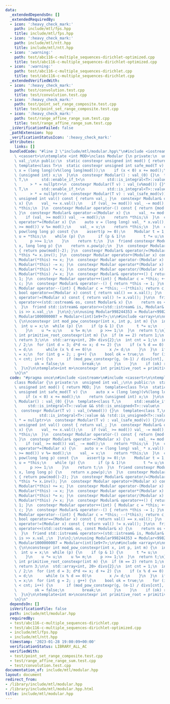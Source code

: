 ```yaml
---
data:
  _extendedDependsOn: []
  _extendedRequiredBy:
  - icon: ':heavy_check_mark:'
    path: include/mtl/fps.hpp
    title: include/mtl/fps.hpp
  - icon: ':heavy_check_mark:'
    path: include/mtl/ntt.hpp
    title: include/mtl/ntt.hpp
  - icon: ':warning:'
    path: test/abc116-c-multiple_sequences-dirichlet-optimized.cpp
    title: test/abc116-c-multiple_sequences-dirichlet-optimized.cpp
  - icon: ':warning:'
    path: test/abc116-c-multiple_sequences-dirichlet.cpp
    title: test/abc116-c-multiple_sequences-dirichlet.cpp
  _extendedVerifiedWith:
  - icon: ':heavy_check_mark:'
    path: test/convolution.test.cpp
    title: test/convolution.test.cpp
  - icon: ':heavy_check_mark:'
    path: test/point_set_range_composite.test.cpp
    title: test/point_set_range_composite.test.cpp
  - icon: ':heavy_check_mark:'
    path: test/range_affine_range_sum.test.cpp
    title: test/range_affine_range_sum.test.cpp
  _isVerificationFailed: false
  _pathExtension: hpp
  _verificationStatusIcon: ':heavy_check_mark:'
  attributes:
    links: []
  bundledCode: "#line 2 \"include/mtl/modular.hpp\"\n#include <iostream>\n#include\
    \ <cassert>\n\ntemplate <int MOD>\nclass Modular {\n private:\n  unsigned int\
    \ val_;\n\n public:\n  static constexpr unsigned int mod() { return MOD; }\n \
    \ template<class T>\n  static constexpr unsigned int safe_mod(T v) {\n    auto\
    \ x = (long long)(v%(long long)mod());\n    if (x < 0) x += mod();\n    return\
    \ (unsigned int) x;\n  }\n\n  constexpr Modular() : val_(0) {}\n  template<class\
    \ T,\n      std::enable_if_t<\n          std::is_integral<T>::value && std::is_unsigned<T>::value\n\
    \      > * = nullptr>\n  constexpr Modular(T v) : val_(v%mod()) {}\n  template<class\
    \ T,\n      std::enable_if_t<\n          std::is_integral<T>::value && !std::is_unsigned<T>::value\n\
    \      > * = nullptr>\n  constexpr Modular(T v) : val_(safe_mod(v)) {}\n\n  constexpr\
    \ unsigned int val() const { return val_; }\n  constexpr Modular& operator+=(Modular\
    \ x) {\n    val_ += x.val();\n    if (val_ >= mod()) val_ -= mod();\n    return\
    \ *this;\n  }\n  constexpr Modular operator-() const { return {mod() - val_};\
    \ }\n  constexpr Modular& operator-=(Modular x) {\n    val_ += mod() - x.val();\n\
    \    if (val_ >= mod()) val_ -= mod();\n    return *this;\n  }\n  constexpr Modular&\
    \ operator*=(Modular x) {\n    auto v = (long long) val_ * x.val();\n    if (v\
    \ >= mod()) v %= mod();\n    val_ = v;\n    return *this;\n  }\n  constexpr Modular\
    \ pow(long long p) const {\n    assert(p >= 0);\n    Modular t = 1;\n    Modular\
    \ u = *this;\n    while (p) {\n      if (p & 1)\n        t *= u;\n      u *= u;\n\
    \      p >>= 1;\n    }\n    return t;\n  }\n  friend constexpr Modular pow(Modular\
    \ x, long long p) {\n    return x.pow(p);\n  }\n  constexpr Modular inv() const\
    \ { return pow(mod()-2); }\n  constexpr Modular& operator/=(Modular x) { return\
    \ *this *= x.inv(); }\n  constexpr Modular operator+(Modular x) const { return\
    \ Modular(*this) += x; }\n  constexpr Modular operator-(Modular x) const { return\
    \ Modular(*this) -= x; }\n  constexpr Modular operator*(Modular x) const { return\
    \ Modular(*this) *= x; }\n  constexpr Modular operator/(Modular x) const { return\
    \ Modular(*this) /= x; }\n  constexpr Modular& operator++() { return *this +=\
    \ 1; }\n  constexpr Modular operator++(int) { Modular c = *this; ++(*this); return\
    \ c; }\n  constexpr Modular& operator--() { return *this -= 1; }\n  constexpr\
    \ Modular operator--(int) { Modular c = *this; --(*this); return c; }\n\n  constexpr\
    \ bool operator==(Modular x) const { return val() == x.val(); }\n  constexpr bool\
    \ operator!=(Modular x) const { return val() != x.val(); }\n\n  friend std::ostream&\
    \ operator<<(std::ostream& os, const Modular& x) {\n    return os << x.val();\n\
    \  }\n  friend std::istream& operator>>(std::istream& is, Modular& x) {\n    return\
    \ is >> x.val_;\n  }\n\n};\n\nusing Modular998244353 = Modular<998244353>;\nusing\
    \ Modular1000000007 = Modular<(int)1e9+7>;\n\n#include <array>\n\nnamespace math\
    \ {\n\nconstexpr int mod_pow_constexpr(int x, int p, int m) {\n  int t = 1;\n\
    \  int u = x;\n  while (p) {\n    if (p & 1) {\n      t *= u;\n      t %= m;\n\
    \    }\n    u *= u;\n    u %= m;\n    p >>= 1;\n  }\n  return t;\n}\n\nconstexpr\
    \ int primitive_root_constexpr(int m) {\n  if (m == 2) return 1;\n  if (m == 998244353)\
    \ return 3;\n\n  std::array<int, 20> divs{2};\n  int cnt = 1;\n  int x = (m-1)\
    \ / 2;\n  for (int d = 3; d*d <= x; d += 2) {\n    if (x % d == 0) {\n      divs[cnt++]\
    \ = d;\n      while (x % d == 0)\n        x /= d;\n    }\n  }\n  if (x > 1) divs[cnt++]\
    \ = x;\n  for (int g = 2; ; g++) {\n    bool ok = true;\n    for (int i = 0; i\
    \ < cnt; i++) {\n      if (mod_pow_constexpr(g, (m-1) / divs[cnt], m) == 1) {\n\
    \        ok = false;\n        break;\n      }\n    }\n    if (ok) return g;\n\
    \  }\n}\n\ntemplate<int m>\nconstexpr int primitive_root = primitive_root_constexpr(m);\n\
    \n}\n"
  code: "#pragma once\n#include <iostream>\n#include <cassert>\n\ntemplate <int MOD>\n\
    class Modular {\n private:\n  unsigned int val_;\n\n public:\n  static constexpr\
    \ unsigned int mod() { return MOD; }\n  template<class T>\n  static constexpr\
    \ unsigned int safe_mod(T v) {\n    auto x = (long long)(v%(long long)mod());\n\
    \    if (x < 0) x += mod();\n    return (unsigned int) x;\n  }\n\n  constexpr\
    \ Modular() : val_(0) {}\n  template<class T,\n      std::enable_if_t<\n     \
    \     std::is_integral<T>::value && std::is_unsigned<T>::value\n      > * = nullptr>\n\
    \  constexpr Modular(T v) : val_(v%mod()) {}\n  template<class T,\n      std::enable_if_t<\n\
    \          std::is_integral<T>::value && !std::is_unsigned<T>::value\n      >\
    \ * = nullptr>\n  constexpr Modular(T v) : val_(safe_mod(v)) {}\n\n  constexpr\
    \ unsigned int val() const { return val_; }\n  constexpr Modular& operator+=(Modular\
    \ x) {\n    val_ += x.val();\n    if (val_ >= mod()) val_ -= mod();\n    return\
    \ *this;\n  }\n  constexpr Modular operator-() const { return {mod() - val_};\
    \ }\n  constexpr Modular& operator-=(Modular x) {\n    val_ += mod() - x.val();\n\
    \    if (val_ >= mod()) val_ -= mod();\n    return *this;\n  }\n  constexpr Modular&\
    \ operator*=(Modular x) {\n    auto v = (long long) val_ * x.val();\n    if (v\
    \ >= mod()) v %= mod();\n    val_ = v;\n    return *this;\n  }\n  constexpr Modular\
    \ pow(long long p) const {\n    assert(p >= 0);\n    Modular t = 1;\n    Modular\
    \ u = *this;\n    while (p) {\n      if (p & 1)\n        t *= u;\n      u *= u;\n\
    \      p >>= 1;\n    }\n    return t;\n  }\n  friend constexpr Modular pow(Modular\
    \ x, long long p) {\n    return x.pow(p);\n  }\n  constexpr Modular inv() const\
    \ { return pow(mod()-2); }\n  constexpr Modular& operator/=(Modular x) { return\
    \ *this *= x.inv(); }\n  constexpr Modular operator+(Modular x) const { return\
    \ Modular(*this) += x; }\n  constexpr Modular operator-(Modular x) const { return\
    \ Modular(*this) -= x; }\n  constexpr Modular operator*(Modular x) const { return\
    \ Modular(*this) *= x; }\n  constexpr Modular operator/(Modular x) const { return\
    \ Modular(*this) /= x; }\n  constexpr Modular& operator++() { return *this +=\
    \ 1; }\n  constexpr Modular operator++(int) { Modular c = *this; ++(*this); return\
    \ c; }\n  constexpr Modular& operator--() { return *this -= 1; }\n  constexpr\
    \ Modular operator--(int) { Modular c = *this; --(*this); return c; }\n\n  constexpr\
    \ bool operator==(Modular x) const { return val() == x.val(); }\n  constexpr bool\
    \ operator!=(Modular x) const { return val() != x.val(); }\n\n  friend std::ostream&\
    \ operator<<(std::ostream& os, const Modular& x) {\n    return os << x.val();\n\
    \  }\n  friend std::istream& operator>>(std::istream& is, Modular& x) {\n    return\
    \ is >> x.val_;\n  }\n\n};\n\nusing Modular998244353 = Modular<998244353>;\nusing\
    \ Modular1000000007 = Modular<(int)1e9+7>;\n\n#include <array>\n\nnamespace math\
    \ {\n\nconstexpr int mod_pow_constexpr(int x, int p, int m) {\n  int t = 1;\n\
    \  int u = x;\n  while (p) {\n    if (p & 1) {\n      t *= u;\n      t %= m;\n\
    \    }\n    u *= u;\n    u %= m;\n    p >>= 1;\n  }\n  return t;\n}\n\nconstexpr\
    \ int primitive_root_constexpr(int m) {\n  if (m == 2) return 1;\n  if (m == 998244353)\
    \ return 3;\n\n  std::array<int, 20> divs{2};\n  int cnt = 1;\n  int x = (m-1)\
    \ / 2;\n  for (int d = 3; d*d <= x; d += 2) {\n    if (x % d == 0) {\n      divs[cnt++]\
    \ = d;\n      while (x % d == 0)\n        x /= d;\n    }\n  }\n  if (x > 1) divs[cnt++]\
    \ = x;\n  for (int g = 2; ; g++) {\n    bool ok = true;\n    for (int i = 0; i\
    \ < cnt; i++) {\n      if (mod_pow_constexpr(g, (m-1) / divs[cnt], m) == 1) {\n\
    \        ok = false;\n        break;\n      }\n    }\n    if (ok) return g;\n\
    \  }\n}\n\ntemplate<int m>\nconstexpr int primitive_root = primitive_root_constexpr(m);\n\
    \n}\n"
  dependsOn: []
  isVerificationFile: false
  path: include/mtl/modular.hpp
  requiredBy:
  - test/abc116-c-multiple_sequences-dirichlet.cpp
  - test/abc116-c-multiple_sequences-dirichlet-optimized.cpp
  - include/mtl/fps.hpp
  - include/mtl/ntt.hpp
  timestamp: '2023-01-28 19:00:09+00:00'
  verificationStatus: LIBRARY_ALL_AC
  verifiedWith:
  - test/point_set_range_composite.test.cpp
  - test/range_affine_range_sum.test.cpp
  - test/convolution.test.cpp
documentation_of: include/mtl/modular.hpp
layout: document
redirect_from:
- /library/include/mtl/modular.hpp
- /library/include/mtl/modular.hpp.html
title: include/mtl/modular.hpp
---
```


